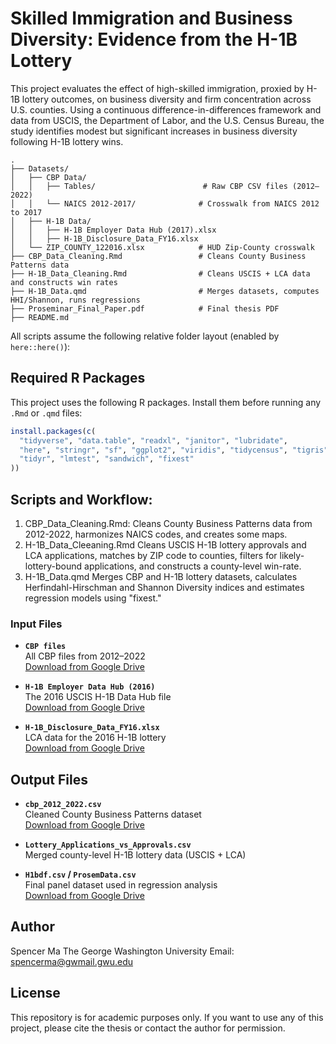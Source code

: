 # Skilled Immigration and Business Diversity: Evidence from the H-1B Lottery

This project evaluates the effect of high-skilled immigration, proxied by H-1B lottery outcomes, on business diversity and firm concentration across U.S. counties. Using a continuous difference-in-differences framework and data from USCIS, the Department of Labor, and the U.S. Census Bureau, the study identifies modest but significant increases in business diversity following H-1B lottery wins.

```
.
├── Datasets/
│   ├── CBP Data/
│   │   ├── Tables/                        # Raw CBP CSV files (2012–2022)
│   │   └── NAICS 2012-2017/              # Crosswalk from NAICS 2012 to 2017
│   ├── H-1B Data/
│   │   ├── H-1B Employer Data Hub (2017).xlsx
│   │   ├── H-1B_Disclosure_Data_FY16.xlsx
│   └── ZIP_COUNTY_122016.xlsx            # HUD Zip-County crosswalk
├── CBP_Data_Cleaning.Rmd                 # Cleans County Business Patterns data
├── H-1B_Data_Cleaning.Rmd                # Cleans USCIS + LCA data and constructs win rates
├── H-1B_Data.qmd                         # Merges datasets, computes HHI/Shannon, runs regressions
├── Proseminar_Final_Paper.pdf            # Final thesis PDF
├── README.md
```

All scripts assume the following relative folder layout (enabled by `here::here()`):

## Required R Packages

This project uses the following R packages. Install them before running any `.Rmd` or `.qmd` files:

```r
install.packages(c(
  "tidyverse", "data.table", "readxl", "janitor", "lubridate",
  "here", "stringr", "sf", "ggplot2", "viridis", "tidycensus", "tigris",
  "tidyr", "lmtest", "sandwich", "fixest"
))
```

## Scripts and Workflow:

1. CBP_Data_Cleaning.Rmd:
   Cleans County Business Patterns data from 2012-2022, harmonizes NAICS codes, and creates some maps.
2. H-1B_Data_Cleeaning.Rmd
   Cleans USCIS H-1B lottery approvals and LCA applications, matches by ZIP code to counties, filters for likely-lottery-bound applications, and constructs a county-level win-rate.
3. H-1B_Data.qmd
   Merges CBP and H-1B lottery datasets, calculates Herfindahl-Hirschman and Shannon Diversity indices and estimates regression models using "fixest."

### Input Files

- **`CBP files`**  
  All CBP files from 2012–2022  
  [Download from Google Drive](#)

- **`H-1B Employer Data Hub (2016)`**  
  The 2016 USCIS H-1B Data Hub file  
  [Download from Google Drive](#)

- **`H-1B_Disclosure_Data_FY16.xlsx`**  
  LCA data for the 2016 H-1B lottery  
  [Download from Google Drive](#)


## Output Files

- **`cbp_2012_2022.csv`**  
  Cleaned County Business Patterns dataset  
  [Download from Google Drive](#)

- **`Lottery_Applications_vs_Approvals.csv`**  
  Merged county-level H-1B lottery data (USCIS + LCA)  

- **`H1bdf.csv` / `ProsemData.csv`**  
  Final panel dataset used in regression analysis  
  [Download from Google Drive](#)


## Author
Spencer Ma
The George Washington University
Email: spencerma@gwmail.gwu.edu

## License
This repository is for academic purposes only. If you want to use any of this project, please cite the thesis or contact the author for permission.
